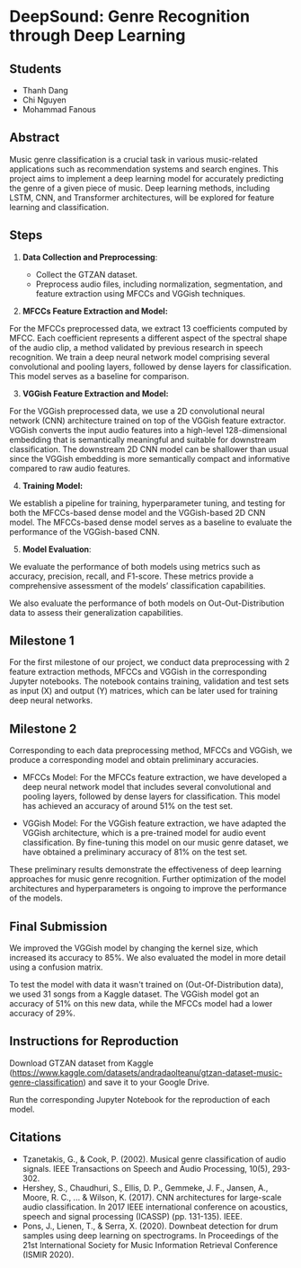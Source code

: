 # DeepSound: Genre Recognition through Deep Learning

## Students
- Thanh Dang
- Chi Nguyen
- Mohammad Fanous


## Abstract
Music genre classification is a crucial task in various music-related applications such as recommendation systems and search engines. This project aims to implement a deep learning model for accurately predicting the genre of a given piece of music. Deep learning methods, including LSTM, CNN, and Transformer architectures, will be explored for feature learning and classification.

## Steps
1. **Data Collection and Preprocessing**:
   - Collect the GTZAN dataset.
   - Preprocess audio files, including normalization, segmentation, and feature extraction using MFCCs and VGGish techniques.
  

2. **MFCCs Feature Extraction and Model:**

For the MFCCs preprocessed data, we extract 13 coefficients computed by MFCC. Each coefficient represents a different aspect of the spectral shape of the audio clip, a method validated by previous research in speech recognition.
We train a deep neural network model comprising several convolutional and pooling layers, followed by dense layers for classification. This model serves as a baseline for comparison.

3. **VGGish Feature Extraction and Model:**

For the VGGish preprocessed data, we use a 2D convolutional neural network (CNN) architecture trained on top of the VGGish feature extractor. VGGish converts the input audio features into a high-level 128-dimensional embedding that is semantically meaningful and suitable for downstream classification.
The downstream 2D CNN model can be shallower than usual since the VGGish embedding is more semantically compact and informative compared to raw audio features.

4. **Training Model:**

We establish a pipeline for training, hyperparameter tuning, and testing for both the MFCCs-based dense model and the VGGish-based 2D CNN model. The MFCCs-based dense model serves as a baseline to evaluate the performance of the VGGish-based CNN.

5. **Model Evaluation**:

We evaluate the performance of both models using metrics such as accuracy, precision, recall, and F1-score. These metrics provide a comprehensive assessment of the models’ classification capabilities.

We also evaluate the performance of both models on Out-Out-Distribution data to assess their generalization capabilities.


## Milestone 1
For the first milestone of our project, we conduct data preprocessing with 2 feature extraction methods, MFCCs and VGGish in the corresponding Jupyter notebooks. The notebook contains training, validation and test sets as input (X) and output (Y) matrices, which can be later used for training deep neural networks.

## Milestone 2

Corresponding to each data preprocessing method, MFCCs and VGGish, we produce a corresponding model and obtain preliminary accuracies.

- MFCCs Model:
For the MFCCs feature extraction, we have developed a deep neural network model that includes several convolutional and pooling layers, followed by dense layers for classification. This model has achieved an accuracy of around 51% on the test set.

- VGGish Model:
For the VGGish feature extraction, we have adapted the VGGish architecture, which is a pre-trained model for audio event classification. By fine-tuning this model on our music genre dataset, we have obtained a preliminary accuracy of 81% on the test set.

These preliminary results demonstrate the effectiveness of deep learning approaches for music genre recognition. Further optimization of the model architectures and hyperparameters is ongoing to improve the performance of the models.

## Final Submission

We improved the VGGish model by changing the kernel size, which increased its accuracy to 85%. We also evaluated the model in more detail using a confusion matrix.

To test the model with data it wasn't trained on (Out-Of-Distribution data), we used 31 songs from a Kaggle dataset. The VGGish model got an accuracy of 51% on this new data, while the MFCCs model had a lower accuracy of 29%.

## Instructions for Reproduction

Download GTZAN dataset from Kaggle (https://www.kaggle.com/datasets/andradaolteanu/gtzan-dataset-music-genre-classification) and save it to your Google Drive.

Run the corresponding Jupyter Notebook for the reproduction of each model.

## Citations
- Tzanetakis, G., & Cook, P. (2002). Musical genre classification of audio signals. IEEE Transactions on Speech and Audio Processing, 10(5), 293-302.
- Hershey, S., Chaudhuri, S., Ellis, D. P., Gemmeke, J. F., Jansen, A., Moore, R. C., ... & Wilson, K. (2017). CNN architectures for large-scale audio classification. In 2017 IEEE international conference on acoustics, speech and signal processing (ICASSP) (pp. 131-135). IEEE.
- Pons, J., Lienen, T., & Serra, X. (2020). Downbeat detection for drum samples using deep learning on spectrograms. In Proceedings of the 21st International Society for Music Information Retrieval Conference (ISMIR 2020).




